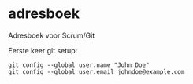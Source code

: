 # adresboek
Adresboek voor Scrum/Git

Eerste keer git setup:

    git config --global user.name "John Doe"
    git config --global user.email johndoe@example.com
    
